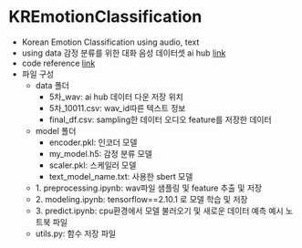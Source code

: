 # KREmotionClassification
- Korean Emotion Classification using audio, text
- using data 감정 분류를 위한 대화 음성 데이터셋 ai hub [link](https://aihub.or.kr/aihubdata/data/view.do?currMenu=115&topMenu=100&dataSetSn=263)
- code reference [link](https://velog.io/@bandi12/%ED%85%8D%EC%8A%A4%ED%8A%B8%EC%99%80-%EC%9D%8C%EC%84%B1-%EB%8D%B0%EC%9D%B4%ED%84%B0%EB%A5%BC-%EC%9D%B4%EC%9A%A9%ED%95%9C-%ED%95%9C%EA%B5%AD%EC%96%B4-%EA%B0%90%EC%A0%95-%EB%B6%84%EB%A5%98-%EB%AA%A8%EB%8D%B8-2) 
- 파일 구성
  - data 폴더
    - 5차_wav: ai hub 데이터 다운 저장 위치
    - 5차_10011.csv: wav_id따른 텍스트 정보
    - final_df.csv: sampling한 데이터 오디오 feature를 저장한 데이터
  - model 폴더
    - encoder.pkl: 인코더 모델
    - my_model.h5: 감정 분류 모델
    - scaler.pkl: 스케일러 모델
    - text_model_name.txt: 사용한 sbert 모델
  - 1\. preprocessing.ipynb: wav파일 샘플링 및 feature 추출 및 저장
  - 2\. modeling.ipynb: tensorflow==2.10.1 로 모델 학습 및 저장
  - 3\. predict.ipynb: cpu환경에서 모델 불러오기 및 새로운 데이터 예측 예시 노트북 파일
  - utils.py: 함수 저장 파일
